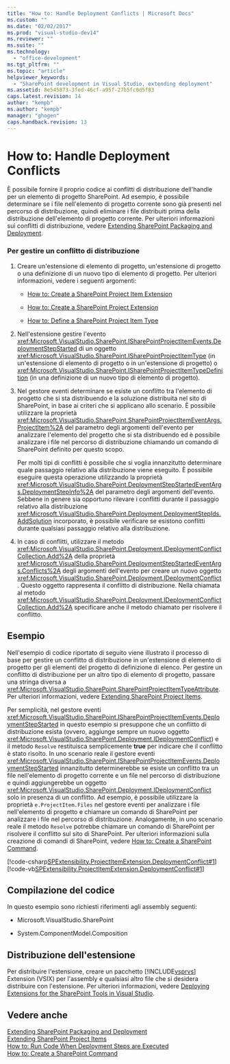 ```yaml
---
title: "How to: Handle Deployment Conflicts | Microsoft Docs"
ms.custom: ""
ms.date: "02/02/2017"
ms.prod: "visual-studio-dev14"
ms.reviewer: ""
ms.suite: ""
ms.technology: 
  - "office-development"
ms.tgt_pltfrm: ""
ms.topic: "article"
helpviewer_keywords: 
  - "SharePoint development in Visual Studio, extending deployment"
ms.assetid: 8e545873-3fed-46cf-a95f-27b5fc0d5f83
caps.latest.revision: 14
author: "kempb"
ms.author: "kempb"
manager: "ghogen"
caps.handback.revision: 13
---
```

# How to: Handle Deployment Conflicts
  È possibile fornire il proprio codice ai conflitti di distribuzione dell'handle per un elemento di progetto SharePoint.  Ad esempio, è possibile determinare se i file nell'elemento di progetto corrente sono già presenti nel percorso di distribuzione, quindi eliminare i file distribuiti prima della distribuzione dell'elemento di progetto corrente.  Per ulteriori informazioni sui conflitti di distribuzione, vedere [Extending SharePoint Packaging and Deployment](../sharepoint/extending-sharepoint-packaging-and-deployment.md).  
  
### Per gestire un conflitto di distribuzione  
  
1.  Creare un'estensione di elemento di progetto, un'estensione di progetto o una definizione di un nuovo tipo di elemento di progetto.  Per ulteriori informazioni, vedere i seguenti argomenti:  
  
    -   [How to: Create a SharePoint Project Item Extension](../sharepoint/how-to-create-a-sharepoint-project-item-extension.md)  
  
    -   [How to: Create a SharePoint Project Extension](../sharepoint/how-to-create-a-sharepoint-project-extension.md)  
  
    -   [How to: Define a SharePoint Project Item Type](../sharepoint/how-to-define-a-sharepoint-project-item-type.md)  
  
2.  Nell'estensione gestire l'evento <xref:Microsoft.VisualStudio.SharePoint.ISharePointProjectItemEvents.DeploymentStepStarted> di un oggetto <xref:Microsoft.VisualStudio.SharePoint.ISharePointProjectItemType> \(in un'estensione di elemento di progetto o in un'estensione di progetto\) o <xref:Microsoft.VisualStudio.SharePoint.ISharePointProjectItemTypeDefinition> \(in una definizione di un nuovo tipo di elemento di progetto\).  
  
3.  Nel gestore eventi determinare se esiste un conflitto tra l'elemento di progetto che si sta distribuendo e la soluzione distribuita nel sito di SharePoint, in base ai criteri che si applicano allo scenario.  È possibile utilizzare la proprietà <xref:Microsoft.VisualStudio.SharePoint.SharePointProjectItemEventArgs.ProjectItem%2A> del parametro degli argomenti dell'evento per analizzare l'elemento del progetto che si sta distribuendo ed è possibile analizzare i file nel percorso di distribuzione chiamando un comando di SharePoint definito per questo scopo.  
  
     Per molti tipi di conflitti è possibile che si voglia innanzitutto determinare quale passaggio relativo alla distribuzione viene eseguito.  È possibile eseguire questa operazione utilizzando la proprietà <xref:Microsoft.VisualStudio.SharePoint.DeploymentStepStartedEventArgs.DeploymentStepInfo%2A> del parametro degli argomenti dell'evento.  Sebbene in genere sia opportuno rilevare i conflitti durante il passaggio relativo alla distribuzione <xref:Microsoft.VisualStudio.SharePoint.Deployment.DeploymentStepIds.AddSolution> incorporato, è possibile verificare se esistono conflitti durante qualsiasi passaggio relativo alla distribuzione.  
  
4.  In caso di conflitti, utilizzare il metodo <xref:Microsoft.VisualStudio.SharePoint.Deployment.IDeploymentConflictCollection.Add%2A> della proprietà <xref:Microsoft.VisualStudio.SharePoint.DeploymentStepStartedEventArgs.Conflicts%2A> degli argomenti dell'evento per creare un nuovo oggetto <xref:Microsoft.VisualStudio.SharePoint.Deployment.IDeploymentConflict>.  Questo oggetto rappresenta il conflitto di distribuzione.  Nella chiamata al metodo <xref:Microsoft.VisualStudio.SharePoint.Deployment.IDeploymentConflictCollection.Add%2A> specificare anche il metodo chiamato per risolvere il conflitto.  
  
## Esempio  
 Nell'esempio di codice riportato di seguito viene illustrato il processo di base per gestire un conflitto di distribuzione in un'estensione di elemento di progetto per gli elementi del progetto di definizione di elenco.  Per gestire un conflitto di distribuzione per un altro tipo di elemento di progetto, passare una stringa diversa a <xref:Microsoft.VisualStudio.SharePoint.SharePointProjectItemTypeAttribute>.  Per ulteriori informazioni, vedere [Extending SharePoint Project Items](../sharepoint/extending-sharepoint-project-items.md).  
  
 Per semplicità, nel gestore eventi <xref:Microsoft.VisualStudio.SharePoint.ISharePointProjectItemEvents.DeploymentStepStarted> in questo esempio si presuppone che un conflitto di distribuzione esista \(ovvero, aggiunge sempre un nuovo oggetto <xref:Microsoft.VisualStudio.SharePoint.Deployment.IDeploymentConflict>\) e il metodo `Resolve` restituisca semplicemente **true** per indicare che il conflitto è stato risolto.  In uno scenario reale il gestore eventi <xref:Microsoft.VisualStudio.SharePoint.ISharePointProjectItemEvents.DeploymentStepStarted> innanzitutto determinerebbe se esiste un conflitto tra un file nell'elemento di progetto corrente e un file nel percorso di distribuzione e quindi aggiungerebbe un oggetto <xref:Microsoft.VisualStudio.SharePoint.Deployment.IDeploymentConflict> solo in presenza di un conflitto.  Ad esempio, è possibile utilizzare la proprietà `e.ProjectItem.Files` nel gestore eventi per analizzare i file nell'elemento di progetto e chiamare un comando di SharePoint per analizzare i file nel percorso di distribuzione.  Analogamente, in uno scenario reale il metodo `Resolve` potrebbe chiamare un comando di SharePoint per risolvere il conflitto sul sito di SharePoint.  Per ulteriori informazioni sulla creazione di comandi di SharePoint, vedere [How to: Create a SharePoint Command](../sharepoint/how-to-create-a-sharepoint-command.md).  
  
 [!code-csharp[SPExtensibility.ProjectItemExtension.DeploymentConflict#1](../snippets/csharp/VS_Snippets_OfficeSP/spextensibility.projectitemextension.deploymentconflict/cs/extension/deploymentconflictextension.cs#1)]
 [!code-vb[SPExtensibility.ProjectItemExtension.DeploymentConflict#1](../snippets/visualbasic/VS_Snippets_OfficeSP/spextensibility.projectitemextension.deploymentconflict/vb/extension/deploymentconflictextension.vb#1)]  
  
## Compilazione del codice  
 In questo esempio sono richiesti riferimenti agli assembly seguenti:  
  
-   Microsoft.VisualStudio.SharePoint  
  
-   System.ComponentModel.Composition  
  
## Distribuzione dell'estensione  
 Per distribuire l'estensione, creare un pacchetto [!INCLUDE[vsprvs](../sharepoint/includes/vsprvs-md.md)] Extension \(VSIX\) per l'assembly e qualsiasi altro file che si desidera distribuire con l'estensione.  Per ulteriori informazioni, vedere [Deploying Extensions for the SharePoint Tools in Visual Studio](../sharepoint/deploying-extensions-for-the-sharepoint-tools-in-visual-studio.md).  
  
## Vedere anche  
 [Extending SharePoint Packaging and Deployment](../sharepoint/extending-sharepoint-packaging-and-deployment.md)   
 [Extending SharePoint Project Items](../sharepoint/extending-sharepoint-project-items.md)   
 [How to: Run Code When Deployment Steps are Executed](../sharepoint/how-to-run-code-when-deployment-steps-are-executed.md)   
 [How to: Create a SharePoint Command](../sharepoint/how-to-create-a-sharepoint-command.md)  
  
  
